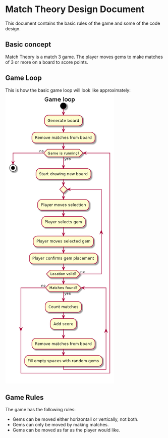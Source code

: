 # Match Theory Design Document

This document contains the basic rules of the game and some of the code design.

## Basic concept

Match Theory is a match 3 game. The player moves gems to make matches of 3 or more on a board to score points.

## Game Loop

This is how the basic game loop will look like approximately:
![](/doc/gameloop.png)

## Game Rules

The game has the following rules:
- Gems can be moved either horizontall or vertically, not both.
- Gems can only be moved by making matches.
- Gems can be moved as far as the player would like.
